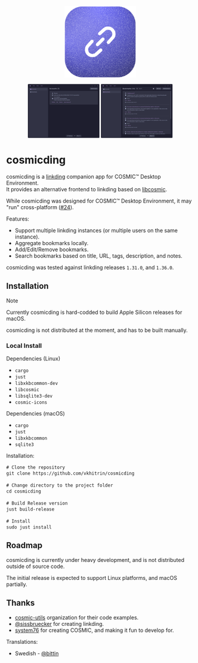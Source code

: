 <p align="center">
  <img alt="cosmicding logo" src="./res/linux/icons/hicolor/256x256/apps/com.vkhitrin.cosmicding.png" alt="Logo" height="192px" width="192px">
</p>

<p align="center">
    <img alt="cosmicding accounts page" src="./res/screenshots/accounts.png" width="192">
    <img alt="cosmicding bookmarks page" src="./res/screenshots/bookmarks.png" width="192">
</p>

# cosmicding

cosmicding is a [linkding](https://github.com/sissbruecker/linkding) companion app for COSMIC™ Desktop Environment.  
It provides an alternative frontend to linkding based on [libcosmic](https://github.com/pop-os/libcosmic).

While cosmicding was designed for COSMIC™ Desktop Environment, it may "run" cross-platform ([#24](https://github.com/vkhitrin/cosmicding/issues/24)).

Features:

- Support multiple linkding instances (or multiple users on the same instance).
- Aggregate bookmarks locally.
- Add/Edit/Remove bookmarks.
- Search bookmarks based on title, URL, tags, description, and notes.

cosmicding was tested against linkding releases `1.31.0`, and `1.36.0`.

## Installation

> [!NOTE]
> Currently cosmicding is hard-codded to build Apple Silicon releases for macOS.

cosmicding is not distributed at the moment, and has to be built manually.

### Local Install

Dependencies (Linux)

- `cargo`
- `just`
- `libxkbcommon-dev`
- `libcosmic`
- `libsqlite3-dev`
- `cosmic-icons`

Dependencies (macOS)

- `cargo`
- `just`
- `libxkbcommon`
- `sqlite3`

Installation:

```shell
# Clone the repository
git clone https://github.com/vkhitrin/cosmicding

# Change directory to the project folder
cd cosmicding

# Build Release version
just build-release

# Install
sudo just install
```

## Roadmap

cosmicding is currently under heavy development, and is not distributed outside of source code.

The initial release is expected to support Linux platforms, and macOS partially.

## Thanks

- [cosmic-utils](https://github.com/cosmic-utils) organization for their code examples.
- [@sissbruecker](https://github.com/sissbruecker) for creating linkding.
- [system76](https://system76.com) for creating COSMIC, and making it fun to develop for.

Translations:

- Swedish - [@bittin](https://github.com/bittin)
